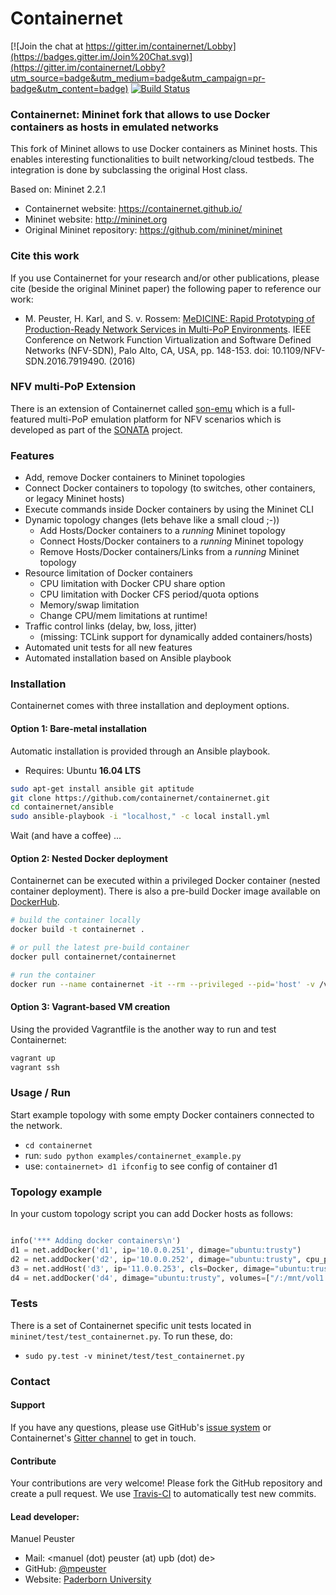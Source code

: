Containernet
============

[![Join the chat at https://gitter.im/containernet/Lobby](https://badges.gitter.im/Join%20Chat.svg)](https://gitter.im/containernet/Lobby?utm_source=badge&utm_medium=badge&utm_campaign=pr-badge&utm_content=badge) [![Build Status](https://travis-ci.org/containernet/containernet.svg?branch=master)](https://travis-ci.org/containernet/containernet)

### Containernet: Mininet fork that allows to use Docker containers as hosts in emulated networks

This fork of Mininet allows to use Docker containers as Mininet hosts. This enables interesting functionalities to built networking/cloud testbeds. The integration is done by subclassing the original Host class.

Based on: Mininet 2.2.1

* Containernet website: https://containernet.github.io/
* Mininet website:  http://mininet.org
* Original Mininet repository: https://github.com/mininet/mininet

### Cite this work

If you use Containernet for your research and/or other publications, please cite (beside the original Mininet paper) the following paper to reference our work:

* M. Peuster, H. Karl, and S. v. Rossem: [MeDICINE: Rapid Prototyping of Production-Ready Network Services in Multi-PoP Environments](http://ieeexplore.ieee.org/document/7919490/). IEEE Conference on Network Function Virtualization and Software Defined Networks (NFV-SDN), Palo Alto, CA, USA, pp. 148-153. doi: 10.1109/NFV-SDN.2016.7919490. (2016)

### NFV multi-PoP Extension

There is an extension of Containernet called [son-emu](https://github.com/sonata-nfv/son-emu) which is a full-featured multi-PoP emulation platform for NFV scenarios which is developed as part of the [SONATA](http://www.sonata-nfv.eu) project.

### Features

* Add, remove Docker containers to Mininet topologies
* Connect Docker containers to topology (to switches, other containers, or legacy Mininet hosts)
* Execute commands inside Docker containers by using the Mininet CLI 
* Dynamic topology changes (lets behave like a small cloud ;-))
   * Add Hosts/Docker containers to a *running* Mininet topology
   * Connect Hosts/Docker containers to a *running* Mininet topology
   * Remove Hosts/Docker containers/Links from a *running* Mininet topology
* Resource limitation of Docker containers
   * CPU limitation with Docker CPU share option
   * CPU limitation with Docker CFS period/quota options
   * Memory/swap limitation
   * Change CPU/mem limitations at runtime!
* Traffic control links (delay, bw, loss, jitter)
   * (missing: TCLink support for dynamically added containers/hosts)
* Automated unit tests for all new features
* Automated installation based on Ansible playbook

### Installation
Containernet comes with three installation and deployment options.

#### Option 1: Bare-metal installation
Automatic installation is provided through an Ansible playbook.
* Requires: Ubuntu **16.04 LTS**

```bash
sudo apt-get install ansible git aptitude
git clone https://github.com/containernet/containernet.git
cd containernet/ansible
sudo ansible-playbook -i "localhost," -c local install.yml
```
Wait (and have a coffee) ...

#### Option 2: Nested Docker deployment
Containernet can be executed within a privileged Docker container (nested container deployment). There is also a pre-build Docker image available on [DockerHub](https://hub.docker.com/r/containernet/containernet/).

```bash
# build the container locally
docker build -t containernet .
```

```bash
# or pull the latest pre-build container
docker pull containernet/containernet
```

```bash
# run the container
docker run --name containernet -it --rm --privileged --pid='host' -v /var/run/docker.sock:/var/run/docker.sock containernet /bin/bash
```

#### Option 3: Vagrant-based VM creation
Using the provided Vagrantfile is the another way to run and test Containernet:

```bash
vagrant up
vagrant ssh
```

### Usage / Run
Start example topology with some empty Docker containers connected to the network.

* `cd containernet`
* run: `sudo python examples/containernet_example.py`
* use: `containernet> d1 ifconfig` to see config of container d1

### Topology example

In your custom topology script you can add Docker hosts as follows:

```python

info('*** Adding docker containers\n')
d1 = net.addDocker('d1', ip='10.0.0.251', dimage="ubuntu:trusty")
d2 = net.addDocker('d2', ip='10.0.0.252', dimage="ubuntu:trusty", cpu_period=50000, cpu_quota=25000)
d3 = net.addHost('d3', ip='11.0.0.253', cls=Docker, dimage="ubuntu:trusty", cpu_shares=20)
d4 = net.addDocker('d4', dimage="ubuntu:trusty", volumes=["/:/mnt/vol1:rw"])

```

### Tests
There is a set of Containernet specific unit tests located in `mininet/test/test_containernet.py`. To run these, do:

* `sudo py.test -v mininet/test/test_containernet.py`


### Contact
#### Support
If you have any questions, please use GitHub's [issue system](https://github.com/containernet/containernet/issues) or Containernet's [Gitter channel](https://gitter.im/containernet/) to get in touch.

#### Contribute
Your contributions are very welcome! Please fork the GitHub repository and create a pull request. We use [Travis-CI](https://travis-ci.org/containernet/containernet) to automatically test new commits. 

#### Lead developer:
Manuel Peuster
* Mail: <manuel (dot) peuster (at) upb (dot) de>
* GitHub: [@mpeuster](https://github.com/mpeuster)
* Website: [Paderborn University](https://cs.uni-paderborn.de/cn/person/?tx_upbperson_personsite%5BpersonId%5D=13271&tx_upbperson_personsite%5Bcontroller%5D=Person&cHash=bafec92c0ada0bdfe8af6e2ed99efb4e)

